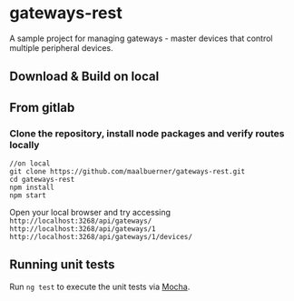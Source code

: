 # gateways-rest  
A sample project for managing gateways - master devices that control multiple peripheral devices.

## Download & Build on local

## From gitlab 
### Clone the repository, install node packages and verify routes locally

``` 
//on local
git clone https://github.com/maalbuerner/gateways-rest.git
cd gateways-rest
npm install
npm start
```

Open your local browser and try accessing     
`http://localhost:3268/api/gateways/`   
`http://localhost:3268/api/gateways/1`   
`http://localhost:3268/api/gateways/1/devices/`   

## Running unit tests
Run `ng test` to execute the unit tests via [Mocha](https://mochajs.org/).